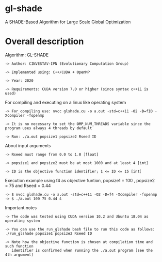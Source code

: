 # gl-shade
A SHADE-Based Algorithm for Large Scale Global Optimization 

# Overall description
Algorithm: GL-SHADE

    -> Author: CINVESTAV-IPN (Evolutionary Computation Group)

    -> Implemented using: C++/CUDA + OpenMP

    -> Year: 2020

    -> Requirements: CUDA version 7.0 or higher (since syntax c++11 is used)   

For compiling and executing on a linux like operating system

    -> For compiling use: nvcc glshade.cu -o a.out -std=c++11 -O2 -D=fID -Xcompiler -fopenmp
    
    -> It is no necessary to set the OMP_NUM_THREADS variable since the program uses always 4 threads by default 
    
    -> Run: ./a.out popsize1 popsize2 Rseed ID

About input arguments 

    -> Rseed must range from 0.0 to 1.0 [float]
    
    -> popsize1 and popsize2 must be at most 1000 and at least 4 [int]
    
    -> ID is the objective function identifier; 1 <= ID <= 15 [int] 

Execution example using f4 as objective funtion, popsize1 = 100 , popsize2 = 75 and Rseed = 0.44

    -> $ nvcc glshade.cu -o a.out -std=c++11 -O2 -D=f4 -Xcompiler -fopenmp
    -> $ ./a.out 100 75 0.44 4
 
Important notes

    -> The code was tested using CUDA version 10.2 and Ubuntu 18.04 as operating system 
    
    -> You can use the run_glshade bash file to run this code as follows: ./run_glshade popsize1 popsize2 Rseed ID 
    
    -> Note how the objective function is chosen at compilation time and such function 
       identifier is confirmed when running the ./a.out program [see the 4th argument] 
